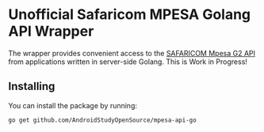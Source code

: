 # Unofficial Safaricom MPESA Golang API Wrapper

The wrapper provides convenient access to the [SAFARICOM Mpesa G2 API](https://developer.safaricom.co.ke/apis) from applications written in server-side Golang. This is Work in Progress! 

## Installing
You can install the package by running:

```
go get github.com/AndroidStudyOpenSource/mpesa-api-go
```